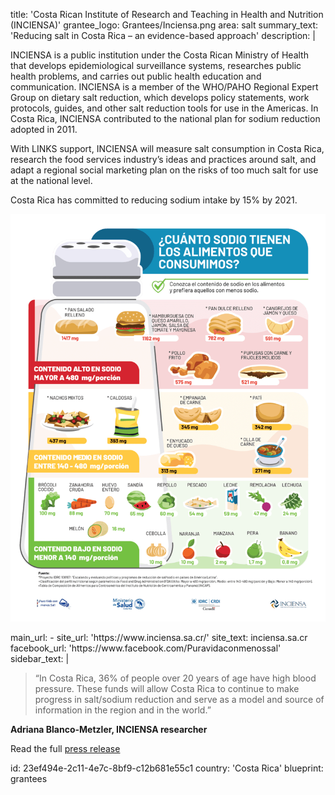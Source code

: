 title: 'Costa Rican Institute of Research and Teaching in Health and Nutrition (INCIENSA)'
grantee_logo: Grantees/Inciensa.png
area: salt
summary_text: 'Reducing salt in Costa Rica – an evidence-based approach'
description: |
  <p>INCIENSA is a public institution under the Costa Rican Ministry of Health that develops epidemiological surveillance systems, researches public health problems, and carries out public health education and communication. INCIENSA is a member of the WHO/PAHO Regional Expert Group on dietary salt reduction, which develops policy statements, work protocols, guides, and other salt reduction tools for use in the Americas. In Costa Rica, INCIENSA contributed to the national plan for sodium reduction adopted in 2011.
  </p>
  <p>With LINKS support, INCIENSA will measure salt consumption in Costa Rica, research the food services industry’s ideas and practices around salt, and adapt a regional social marketing plan on the risks of too much salt for use at the national level.
  </p>
  <p>Costa Rica has committed to reducing sodium intake by 15% by 2021.
  </p>
  <p><img src="/assets/Grantees/1.png" alt=""><br>
  </p>
main_url:
  -
    site_url: 'https://www.inciensa.sa.cr/'
    site_text: inciensa.sa.cr
facebook_url: 'https://www.facebook.com/Puravidaconmenossal'
sidebar_text: |
  <blockquote>“In Costa Rica, 36% of people over 20 years of age have high blood pressure. These funds will allow Costa Rica to continue to make progress in salt/sodium reduction and serve as a model and source of information in the region and in the world.”
  </blockquote>
  <p><strong>Adriana Blanco-Metzler, INCIENSA researcher</strong>
  </p>
  <p>Read the full <a href="/assets/PDFs/INCIENSA_CostaRica_LINKS_Grant_Press_Release_11_2019.pdf" target="_blank">press release</a>
  </p>
id: 23ef494e-2c11-4e7c-8bf9-c12b681e55c1
country: 'Costa Rica'
blueprint: grantees
